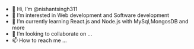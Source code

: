 - 👋 Hi, I’m @nishantsingh311
- 👀 I’m interested in Web development and Software development
- 🌱 I’m currently learning React.js and Node.js with MySql,MongosDB and more
- 💞️ I’m looking to collaborate on ...
- 📫 How to reach me ...

<!---
nishantsingh311/nishantsingh311 is a ✨ special ✨ repository because its `README.md` (this file) appears on your GitHub profile.
You can click the Preview link to take a look at your changes.
--->
